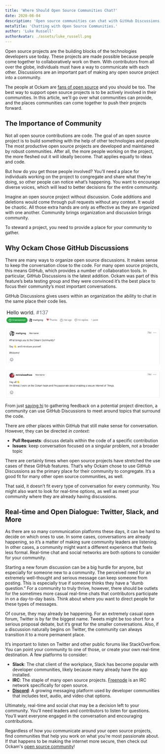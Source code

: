 ```yaml
---
title: 'Where Should Open Source Communities Chat?'
date: 2020-08-04
description: 'Open source communities can chat with GitHub Discussions, but there are other options as well.'
metaTitle: 'Chatting with Open Source Communities.'
author: 'Luke Russell'
authorAvatar: ./assets/luke_russell.png
---
```


Open source projects are the building blocks of the technologies developers use today. These projects are made possible because people come together to collaboratively work on them. With contributors from all over the globe, individuals must have a way to communicate with each other. Discussions are an important part of making any open source project into a community.

The people at Ockam are [fans of open source](https://www.ockam.io/learn/blog/why_we_love_open_source/) and you should be too. The best way to support open source projects is to be actively involved in their communities. In this article, we'll go over what communities can provide, and the places communities can come together to push their projects forward.

## The Importance of Community

Not all open source contributions are code. The goal of an open source project is to build something with the help of other technologies and people. The most productive open source projects are developed and maintained by robust communities. After all, the more people working on the project, the more fleshed out it will ideally become. That applies equally to ideas and code.

But how do you get those people involved? You’ll need a place for individuals working on the project to congregate and share what they’re doing, so other people can notice what’s happening. You want to encourage diverse voices, which will lead to better decisions for the entire community.

Imagine an open source project without discussion. Code additions and deletions would come through pull requests without any context. It would be chaotic. All those extra hands are only as effective as they are organized with one another. Community brings organization and discussion brings community.

To steward a project, you need to provide a place for your community to gather.

## Why Ockam Chose GitHub Discussions

There are many ways to organize open source discussions. It makes sense to keep the conversation close to the code. For many open source projects, this means GitHub, which provides a number of collaboration tools. In particular, GitHub Discussions is the latest addition. Ockam was part of this feature’s beta testing group and they were convinced it’s the best place to focus their community’s most important conversations.

GitHub Discussions gives users within an organization the ability to chat in the same place their code lies.

![GitHub Discussions](./assets/github_discussion.png)

From just [saying hi](https://github.com/ockam-network/ockam/discussions/137) to gathering feedback on a potential project direction, a community can use GitHub Discussions to meet around topics that surround the code.

There are other places within GitHub that still make sense for conversation. However, they can be directed _in context_:

- **Pull Requests**: discuss details within the code of a specific contribution
- **Issues**: keep conversation focused on a singular problem, not a broader topic

There are certainly times when open source projects have stretched the use cases of these GitHub features. That’s why Ockam chose to use GitHub Discussions as the primary place for their community to congregate. It’s a good fit for many other open source communities, as well.

That said, it doesn’t fit every type of conversation for every community. You might also want to look for real-time options, as well as meet your community where they are already having discussions.

## Real-time and Open Dialogue: Twitter, Slack, and More

As there are so many communication platforms these days, it can be hard to decide on which ones to use. In some cases, conversations are already happening, so it’s a matter of making sure community leaders are listening. In other cases, a community might want a different experience that feels less formal. Real-time chat and social networks are both options to consider for your community.

Starting a new forum discussion can be a big hurdle for anyone, but especially for someone new to a community. The perceived need for an extremely well-thought and serious message can keep someone from posting. This is especially true if someone thinks they have a “dumb question.” For a community to truly thrive, however, there should be outlets for the sometimes more casual real-time chats that contributors participate in on a day-to-day basis. Think about where you want to direct people for these types of messages.

Of course, they may already be happening. For an extremely casual open forum, Twitter is by far the biggest name. Tweets might be too short for a serious proposal debate, but it’s great for the smaller conversations. Also, if a discussion naturally begins on Twitter, the community can always transition it to a more permanent place.

It’s important to listen on Twitter and other public forums like StackOverflow. You can point your community to one of those, or create your own real-time destination. A few platforms to consider:

- **Slack**: The chat client of the workplace, Slack has become popular with developer communities, likely because many already have the app installed.
- **IRC**: The staple of many open source projects. [Freenode](https://freenode.net/) is an IRC network specifically for open source.
- **[Discord](https://discord.com/)**: A growing messaging platform used by developer communities that includes text, audio, and video chat options.

Ultimately, real-time and social chat may be a decision left to your community. You’ll need leaders and contributors to listen for questions. You’ll want everyone engaged in the conversation and encouraging contributions.

Regardless of how you communicate around your open source projects, find communities that help you work on what you’re most passionate about. If that happens to be making the internet more secure, then check out Ockam's [open source community](https://www.ockam.io/learn/guides/team/join_us)!
